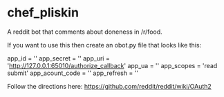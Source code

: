 # chef_pliskin
A reddit bot that comments about doneness in /r/food.

If you want to use this then create an obot.py file that looks like this:

app_id = ''
app_secret = ''
app_uri = 'http://127.0.0.1:65010/authorize_callback'
app_ua = ''
app_scopes = 'read submit'
app_acount_code = ''
app_refresh = ''

Follow the directions here: https://github.com/reddit/reddit/wiki/OAuth2
